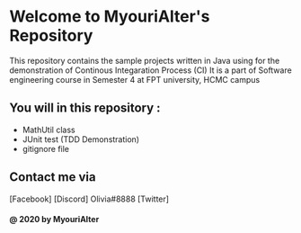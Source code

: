 # Welcome to MyouriAlter's Repository
This repository contains the sample projects written in Java
using for the demonstration of Continous Integaration Process 
(CI)
It is a part of Software engineering course in Semester 4 at FPT university, HCMC campus

## You will in this repository :
* MathUtil class
* JUnit test (TDD Demonstration)
* gitignore file

## Contact me via 
[Facebook]
[Discord] Olivia#8888
[Twitter] 


#### @ 2020 by MyouriAlter
